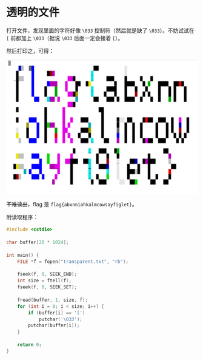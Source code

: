 # 透明的文件

打开文件，发现里面的字符好像 `\033` 控制符（然后就是缺了 `\033`）。不妨试试在 `[` 前都加上 `\033`（据说 `\033` 后面一定会接着 `[`）。

然后打印之，可得：

![](assets/transparent_console.png)

<del>不难读出</del>，flag 是 `flag{abxnniohkalmcowsayfiglet}`。

附读取程序：
 
```cpp
#include <cstdio>

char buffer[20 * 1024];

int main() {
    FILE *f = fopen("transparent.txt", "rb");

    fseek(f, 0, SEEK_END);
    int size = ftell(f);
    fseek(f, 0, SEEK_SET);

    fread(buffer, 1, size, f);
    for (int i = 0; i < size; i++) {
        if (buffer[i] == '[')
            putchar('\033');
        putchar(buffer[i]);
    }

    return 0;
}
```
